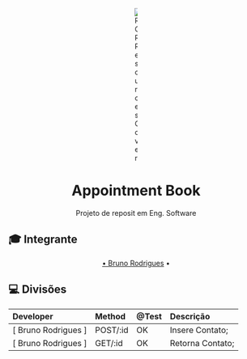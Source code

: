 <p align="center">
	<img src="http://media.breitbart.com/media/2016/02/github-logo.jpg" alt="ROR Resources Cover" style="max-width:1%;">
</p>

<h1 align="center">Appointment Book</h1>

<p align="center">Projeto de reposit em Eng. Software</p>

## :mortar_board: Integrante

<a id="user-content-Índice" class="anchor" href="#Índice" aria-hidden="true"></a>
<p align="center">
	<a href="https://github.com/BRodrigues93" target="_blank">• Bruno Rodrigues</a> • 
</p>

## :computer: Divisões
Developer | Method | @Test | Descrição
:-- | :-- | :-- | :--
[ Bruno Rodrigues  ] | POST/:id | OK              | Insere Contato;
[ Bruno Rodrigues  ] | GET/:id | OK              | Retorna Contato;





